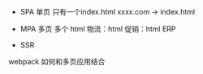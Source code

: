 - SPA
  单页 只有一个index.html
  xxxx.com -> index.html <div id="root"></div>

- MPA
  多页 多个 html
  物流：html
  促销：html
  ERP

- SSR

webpack 如何和多页应用结合